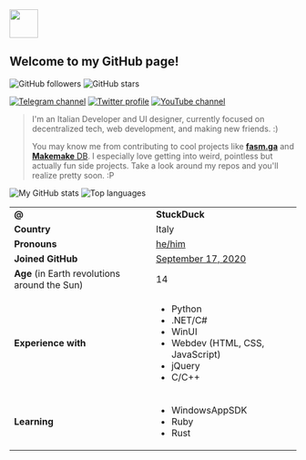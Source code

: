 <section id='intro'>

<!-- my propic -->
<img src="https://avatars.githubusercontent.com/u/71439748?v=600" width="50px" />

# Welcome to my GitHub page!

![GitHub followers](https://img.shields.io/github/followers/s7uck?style=social)
![GitHub stars](https://img.shields.io/github/stars/s7uck?logo=github&style=social)

[![Telegram channel](https://img.shields.io/badge/dynamic/json?color=blue&logo=telegram&label=Telegram&query=result&suffix=%20subscribers&url=https%3A%2F%2Fapi.telegram.org%2Fbot1861542114%3AAAFEySytSsmFuQ4BslQv22XfBh636O36eNs%2FgetChatMemberCount%3Fchat_id%3D-1001388295920)](https://t.me/StuckDuck)
[![Twitter profile](https://img.shields.io/twitter/follow/StuckDuck?style=flat&logo=twitter&color=blue)](https://twitter.com/StuckDuck)
[![YouTube channel](https://img.shields.io/youtube/channel/subscribers/UCVX9qM9QKKpQQ8PXSRWs_NA?style=flat&logo=youtube&logoColor=red&color=red)](https://youtube.com/c/StuckDuck)

> I'm an Italian Developer and UI designer, currently focused on
> decentralized tech, web development, and making new friends. :)
>
> You may know me from contributing to cool projects like
> [**fasm.ga**](https://github.com/fasmga/) and [**Makemake** DB](https://github.com/Centaurity/Makemake).
> I especially love getting into weird, pointless but actually fun side
> projects. Take a look around my repos and you'll realize pretty soon. :P

</section>

<section id='stats'>

![My GitHub stats](https://github-readme-stats.vercel.app/api?username=s7uck&include_all_commits=true&count_private=true&show_icons=true&theme=github_dark) 
![Top languages](https://github-readme-stats.vercel.app/api/top-langs/?username=s7uck&layout=compact&theme=github_dark)

</section>

<section id='info'>

<table>
  <tr>
    <td><b>@</b></td>
    <td><b>StuckDuck</b></td>
  </tr>
  <tr>
    <td><b>Country</b></td>
    <td>Italy</td>
  </tr>
  <tr>
    <td><b>Pronouns</b></td>
    <td><a href='https://pronouny.xyz/pronouns/61dfff5dd7ca5400130c7dc1'>he/him</a></td>
  </tr>
  <tr>
    <td><b>Joined GitHub<b></td>
    <td><a href='https://github.com/StuckDuck7710/?tab=overview&from=2020-09-17&to=2020-09-17'>September 17, 2020</a></td>
  </tr>
  <tr>
    <td><b>Age</b> (in Earth revolutions around the Sun)</td>
    <td>14</td>
  </tr>
  <tr align='left'>
    <td><b>Experience with</b></td>
    <td><ul>
      <li>Python</li>
      <li>.NET/C#</li>
      <li>WinUI</li>
      <li>Webdev (HTML, CSS, JavaScript)</li>
      <li>jQuery</li>
      <li>C/C++</li>
    </ul></td>
  </tr>
  <tr align='left'>
    <td><b>Learning</b></td>
    <td><ul>
      <li>WindowsAppSDK</li>
      <li>Ruby</li>
      <li>Rust</li>
    </ul></td>
  </tr>
</table>

</section>
